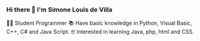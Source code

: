 ### Hi there 👋 I'm Simone Louis de Villa
👩‍💻 Student Programmer 
📚 Have basic knowledge in Python, Visual Basic, C++, C# and Java Script.
🤓 Interested in learning Java, php, html and CSS. 
